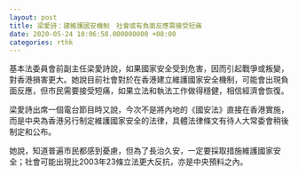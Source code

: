 ```yaml
---
layout: post
title: 梁愛詩：建維護國安機制　社會或有負面反應需接受短痛
date: 2020-05-24 10:06:58.000000000 +08:00
categories: rthk
---
```


基本法委員會前副主任梁愛詩說，如果國家安全受到危害，因而引起戰爭或叛變，對香港損害更大。她說目前社會對於在香港建立維護國家安全機制，可能會出現負面反應，但市民需要接受短痛，如果立法和執法工作做得穩健，相信經濟會恢復。

梁愛詩出席一個電台節目時又說，今次不是將內地的《國安法》直接在香港實施，而是中央為香港另行制定維護國家安全的法律，具體法律條文有待人大常委會稍後制定和公布。

她說，知道普遍市民都感到憂慮，但為了長治久安，一定要採取措施維護國家安全；社會可能出現比2003年23條立法更大反抗，亦是中央預料之內。
